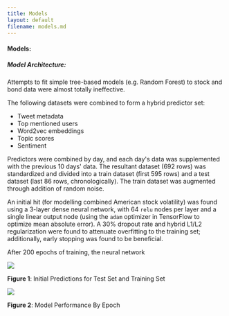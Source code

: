 ```yaml
---
title: Models 
layout: default
filename: models.md
--- 
```


#### Models: 

##### Model Architecture:

Attempts to fit simple tree-based models (e.g. Random Forest) to stock and bond data were almost totally ineffective. 

The following datasets were combined to form a hybrid predictor set: 
- Tweet metadata
- Top mentioned users
- Word2vec embeddings
- Topic scores 
- Sentiment

Predictors were combined by day, and each day's data was supplemented with the previous 10 days' data. 
The resultant dataset (692 rows) was standardized and divided into a train dataset (first 595 rows) and a test dataset (last 86 rows, chronologically).
The train dataset was augmented through addition of random noise. 

An initial hit (for modelling combined American stock volatility) was found using a 3-layer dense neural network, 
with 64 `relu` nodes per layer and a single linear output node (using the `adam` optimizer in TensorFlow to optimize mean absolute error). 
A 30% dropout rate and hybrid L1/L2 regularization were found to attenuate overfitting to the training set; 
additionally, early stopping was found to be beneficial. 

After 200 epochs of training, the neural network 

![]('assets/img/initial_model_pred.png')

**Figure 1**: Initial Predictions for Test Set and Training Set

![]('assets/img/initial_model_loss.png')

**Figure 2**: Model Performance By Epoch
